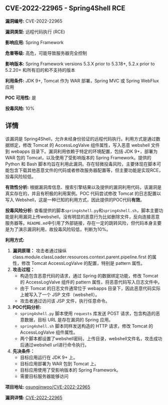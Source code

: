 ## CVE-2022-22965 - Spring4Shell RCE

**漏洞编号:** CVE-2022-22965

**漏洞类型:** 远程代码执行 (RCE)

**影响应用:** Spring Framework

**危害等级:** 高危，可能导致服务器完全控制

**影响版本:** Spring Framework versions 5.3.X prior to 5.3.18+, 5.2.x prior to 5.2.20+ 和所有旧的和不支持的版本

**利用条件:** JDK 9+, Tomcat 作为 WAR 部署，Spring MVC 或 Spring WebFlux 应用

**POC 可用性:** 是

**投毒风险:** 10%

## 详情

该漏洞是 Spring4Shell，允许未经身份验证的远程代码执行。利用方式是通过数据绑定，修改 Tomcat 的 AccessLogValve 组件属性，写入恶意 webshell 文件到 webapps 目录下。漏洞利用依赖于特定的环境配置，包括 JDK 9+，部署为 WAR 包的 Tomcat，以及使用了受影响版本的 Spring Framework。提供的 Python 和 Bash 脚本均旨在利用此漏洞。存在轻微投毒风险，主要体现在脚本可能包含下载其他恶意文件的代码或者修改服务器配置等，但主要功能是实现RCE，投毒风险较低。

**有效性分析:** 根据漏洞库信息、搜索引擎结果以及提供的漏洞利用代码，该漏洞是真实存在的，并且有积极的利用案例。POC 代码尝试修改 Tomcat 的日志配置以写入 Webshell，这是一种已知的利用方式，因此提供的POC代码**有效**。

**投毒风险分析:** 查看提供的脚本`spring4shell.py`和`spring4shell.sh`，脚本主要功能是利用漏洞上传webshell，没有明显的恶意行为比如删除文件，反向连接恶意服务器等。`README.md`中引用了外部链接，存在一定的跳转风险，但代码本身主要是为了演示漏洞利用，故投毒风险较低，判断为10%。

**利用方式:**

1.  **漏洞原理：**  攻击者通过操纵 class.module.classLoader.resources.context.parent.pipeline.first 的属性，修改 Tomcat AccessLogValve 的配置，特别是 pattern 属性。
2.  **攻击过程：**
    *   构造包含恶意代码的请求，通过 Spring 的数据绑定功能，修改 Tomcat 的 AccessLogValve 组件的 pattern 属性，将恶意代码写入日志文件中。
    *   由于 Tomcat 的日志文件通常位于 webapps 目录下，因此恶意代码实际上被写入了一个 JSP 文件（webshell）。
    *   攻击者通过访问该 JSP 文件，执行任意命令。
3.  **POC代码分析:**
    *   `spring4shell.py` 脚本使用 `requests` 库发送 POST 请求，包含构造的恶意数据，目标 URL 是存在漏洞的 Spring 应用。
    *   `spring4shell.sh` 脚本同样发送构造的 HTTP 请求，修改 Tomcat 的 AccessLogValve 组件属性。
    *   两个脚本都设置了webshell密码，上传目录，webshell文件名，攻击成功后通过webshell url进行命令执行。
4.  **先决条件：**
    *   目标应用运行在 JDK 9+ 上。
    *   目标应用部署为 WAR 包到 Tomcat 上。
    *   目标应用使用了受影响版本的 Spring Framework。
    *   需要目标服务器能够访问

**项目地址:** [osungjinwoo/CVE-2022-22965](https://github.com/osungjinwoo/CVE-2022-22965)

**漏洞详情:** [CVE-2022-22965](https://nvd.nist.gov/vuln/detail/CVE-2022-22965)